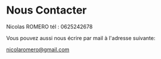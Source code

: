 # Nous Contacter


Nicolas ROMERO 
tél : 0625242678


Vous pouvez aussi nous écrire par mail à l'adresse suivante:

[nicolaromero@gmail.com](mailto:nicolaromero@gmail.com)


